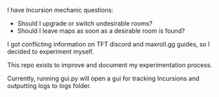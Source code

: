 I have Incursion mechanic questions:

- Should I upgrade or switch undesirable rooms?
- Should I leave maps as soon as a desirable room is found?

I got conflicting information on TFT discord and maxroll.gg guides, so I decided to experiment myself.

This repo exists to improve and document my experimentation process.

Currently, running gui.py will open a gui for tracking Incursions and outputting logs to logs folder.